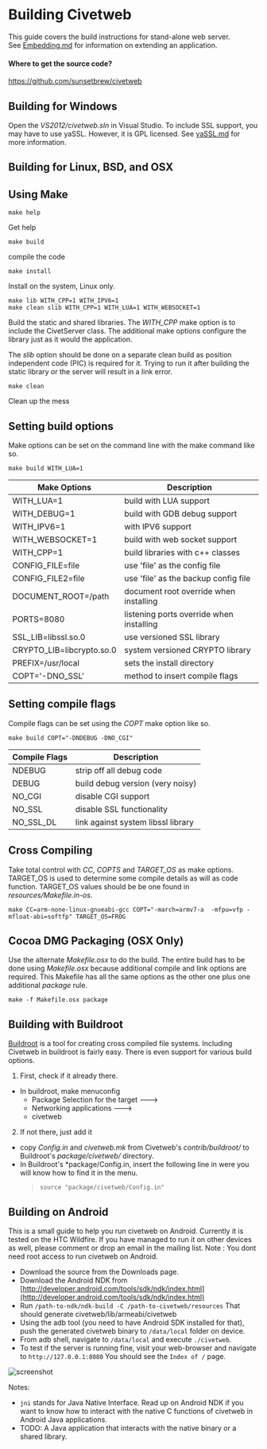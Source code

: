 Building Civetweb
=========

This guide covers the build instructions for stand-alone web server.  
See [Embedding.md](https://github.com/sunsetbrew/civetweb/blob/master/docs/Embedding.md) for information on extending an application.

#### Where to get the source code?
https://github.com/sunsetbrew/civetweb


Building for Windows
---------

Open the *VS2012/civetweb.sln* in Visual Studio.
To include SSL support, you may have to use yaSSL.  However, it is GPL licensed.
See [yaSSL.md](https://github.com/sunsetbrew/civetweb/blob/master/docs/yaSSL.md) for more information.


Building for Linux, BSD, and OSX
---------

## Using Make

```
make help
```
Get help

```
make build
```
compile the code

```
make install
```
Install on the system, Linux only.

```
make lib WITH_CPP=1 WITH_IPV6=1
make clean slib WITH_CPP=1 WITH_LUA=1 WITH_WEBSOCKET=1
```
Build the static and shared libraries.
The *WITH_CPP* make option is to include the CivetServer class.
The additional make options configure the library just as it would the application.

The *slib* option should be done on a separate clean build as position
independent code (PIC) is required for it.  Trying to run it after
building the static library or the server will result in a link error.

```
make clean
```
Clean up the mess

## Setting build options

Make options can be set on the command line with the make command like so.
```
make build WITH_LUA=1
```


| Make Options              | Description                              |
| ------------------------- | ---------------------------------------- |
| WITH_LUA=1                | build with LUA support                   |
| WITH_DEBUG=1              | build with GDB debug support             |
| WITH_IPV6=1               | with IPV6 support                        |
| WITH_WEBSOCKET=1          | build with web socket support            |
| WITH_CPP=1                | build libraries with c++ classes         |
| CONFIG_FILE=file          | use 'file' as the config file            |
| CONFIG_FILE2=file         | use 'file' as the backup config file     |
| DOCUMENT_ROOT=/path       | document root override when installing   |
| PORTS=8080                | listening ports override when installing |
| SSL_LIB=libssl.so.0       | use versioned SSL library                |
| CRYPTO_LIB=libcrypto.so.0 | system versioned CRYPTO library          |
| PREFIX=/usr/local         | sets the install directory               |
| COPT='-DNO_SSL'           | method to insert compile flags           |

## Setting compile flags

Compile flags can be set using the *COPT* make option like so.
```
make build COPT="-DNDEBUG -DNO_CGI"
```

| Compile Flags             | Description                          |
| ------------------------- | ------------------------------------ |
| NDEBUG                    | strip off all debug code             |
| DEBUG                     | build debug version (very noisy)     |
| NO_CGI                    | disable CGI support                  |
| NO_SSL                    | disable SSL functionality            |
| NO_SSL_DL                 | link against system libssl library   |

## Cross Compiling

Take total control with *CC*, *COPTS* and *TARGET_OS* as make options.
TARGET_OS is used to determine some compile details as will as code function.
TARGET_OS values should be be one found in *resources/Makefile.in-os*.

```
make CC=arm-none-linux-gnueabi-gcc COPT="-march=armv7-a  -mfpu=vfp -mfloat-abi=softfp" TARGET_OS=FROG
```

## Cocoa DMG Packaging (OSX Only)

Use the alternate *Makefile.osx* to do the build.  The entire build has
to be done using *Makefile.osx* because additional compile and link options
are required.  This Makefile has all the same options as the other one plus
one additional *package* rule.

```
make -f Makefile.osx package
```

Building with Buildroot
---------

[Buildroot](http://buildroot.uclibc.org/) is a tool for creating cross compiled file systems.  Including Civetweb in buildroot is fairly easy.  There is even support for various build options.

1. First, check if it already there.
  - In buildroot, make menuconfig
     - Package Selection for the target --->
     - Networking applications  --->
     - civetweb
2. If not there, just add it
  - copy *Config.in* and *civetweb.mk* from Civetweb's *contrib/buildroot/* to Buildroot's *package/civetweb/* directory.
  - In Buildroot's *package/Config.in, insert the following line in were you will know how to find it in the menu.
    > ``` source "package/civetweb/Config.in" ```


Building on Android
---------

This is a small guide to help you run civetweb on Android. Currently it is
tested on the HTC Wildfire. If you have managed to run it on other devices
as well, please comment or drop an email in the mailing list.
Note : You dont need root access to run civetweb on Android.

- Download the source from the Downloads page.
- Download the Android NDK from [http://developer.android.com/tools/sdk/ndk/index.html](http://developer.android.com/tools/sdk/ndk/index.html)
- Run `/path-to-ndk/ndk-build -C /path-to-civetweb/resources`
  That should generate civetweb/lib/armeabi/civetweb
- Using the adb tool (you need to have Android SDK installed for that),
  push the generated civetweb binary to `/data/local` folder on device.
- From adb shell, navigate to `/data/local` and execute `./civetweb`.
- To test if the server is running fine, visit your web-browser and
  navigate to `http://127.0.0.1:8080` You should see the `Index of /` page.

![screenshot](https://a248.e.akamai.net/camo.github.com/b88428bf009a2b6141000937ab684e04cc8586af/687474703a2f2f692e696d6775722e636f6d2f62676f6b702e706e67)


Notes:

- `jni` stands for Java Native Interface. Read up on Android NDK if you want
  to know how to interact with the native C functions of civetweb in Android
  Java applications.
- TODO: A Java application that interacts with the native binary or a
  shared library.


